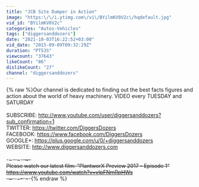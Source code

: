 ```yaml
---
title: "JCB Site Dumper in Action"
image: "https:\/\/i.ytimg.com\/vi\/BYilmKV0V2c\/hqdefault.jpg"
vid_id: "BYilmKV0V2c"
categories: "Autos-Vehicles"
tags: ["diggersanddozers"]
date: "2021-10-03T16:22:52+03:00"
vid_date: "2015-09-09T09:32:29Z"
duration: "PT53S"
viewcount: "37643"
likeCount: "86"
dislikeCount: "27"
channel: "diggersanddozers"
---
```

{% raw %}Our channel is dedicated to finding out the best facts figures and action about the world of heavy machinery.  VIDEO every TUESDAY and SATURDAY<br /><br />SUBSCRIBE: <a rel="nofollow" target="blank" href="http://www.youtube.com/user/diggersanddozers?sub_confirmation=1">http://www.youtube.com/user/diggersanddozers?sub_confirmation=1</a><br />TWITTER: <a rel="nofollow" target="blank" href="https://twitter.com/DiggersDozers">https://twitter.com/DiggersDozers</a><br />FACEBOOK:  <a rel="nofollow" target="blank" href="https://www.facebook.com/DiggersDozers">https://www.facebook.com/DiggersDozers</a><br />GOOGLE+:  <a rel="nofollow" target="blank" href="https://plus.google.com/u/0/+diggersanddozers">https://plus.google.com/u/0/+diggersanddozers</a><br />WEBSITE:  <a rel="nofollow" target="blank" href="http://www.diggersanddozers.com">http://www.diggersanddozers.com</a><br /><br />-~-~~-~~~-~~-~-<br />Please watch our latest film: &quot;PlantworX Preview 2017 - Episode 1&quot; <br /><a rel="nofollow" target="blank" href="https://www.youtube.com/watch?v=vIpFNmRpHWs">https://www.youtube.com/watch?v=vIpFNmRpHWs</a><br />-~-~~-~~~-~~-~-{% endraw %}
